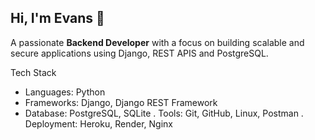 ## Hi, I'm Evans 👋
A passionate **Backend Developer** with a focus on building scalable and secure applications using Django, REST APIS and PostgreSQL.

 Tech Stack

- Languages: Python
- Frameworks: Django, Django REST Framework
- Database: PostgreSQL, SQLite
. Tools: Git, GitHub, Linux, Postman
. Deployment: Heroku, Render, Nginx





<!--
**Ab494/Ab494** is a ✨ _special_ ✨ repository because its `README.md` (this file) appears on your GitHub profile.

Here are some ideas to get you started:

- 🔭 I’m currently working on ...
- 🌱 I’m currently learning ...
- 👯 I’m looking to collaborate on ...
- 🤔 I’m looking for help with ...
- 💬 Ask me about ...
- 📫 How to reach me: ...
- 😄 Pronouns: ...
- ⚡ Fun fact: ...
-->
